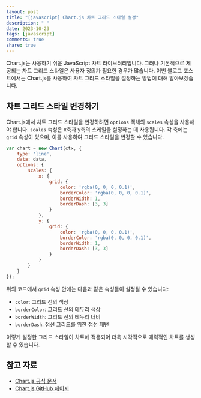 ```yaml
---
layout: post
title: "[javascript] Chart.js 차트 그리드 스타일 설정"
description: " "
date: 2023-10-23
tags: [javascript]
comments: true
share: true
---
```


Chart.js는 사용하기 쉬운 JavaScript 차트 라이브러리입니다. 그러나 기본적으로 제공되는 차트 그리드 스타일은 사용자 정의가 필요한 경우가 많습니다. 이번 블로그 포스트에서는 Chart.js를 사용하여 차트 그리드 스타일을 설정하는 방법에 대해 알아보겠습니다.

## 차트 그리드 스타일 변경하기

Chart.js에서 차트 그리드 스타일을 변경하려면 `options` 객체의 `scales` 속성을 사용해야 합니다. `scales` 속성은 x축과 y축의 스케일을 설정하는 데 사용됩니다. 각 축에는 `grid` 속성이 있으며, 이를 사용하여 그리드 스타일을 변경할 수 있습니다.

```javascript
var chart = new Chart(ctx, {
    type: 'line',
    data: data,
    options: {
        scales: {
            x: {
                grid: {
                    color: 'rgba(0, 0, 0, 0.1)',
                    borderColor: 'rgba(0, 0, 0, 0.1)',
                    borderWidth: 1,
                    borderDash: [3, 3]
                }
            },
            y: {
                grid: {
                    color: 'rgba(0, 0, 0, 0.1)',
                    borderColor: 'rgba(0, 0, 0, 0.1)',
                    borderWidth: 1,
                    borderDash: [3, 3]
                }
            }
        }
    }
});
```

위의 코드에서 `grid` 속성 안에는 다음과 같은 속성들이 설정될 수 있습니다:

- `color`: 그리드 선의 색상
- `borderColor`: 그리드 선의 테두리 색상
- `borderWidth`: 그리드 선의 테두리 너비
- `borderDash`: 점선 그리드를 위한 점선 패턴

이렇게 설정한 그리드 스타일이 차트에 적용되어 더욱 시각적으로 매력적인 차트를 생성할 수 있습니다.

## 참고 자료

- [Chart.js 공식 문서](https://www.chartjs.org/)
- [Chart.js GitHub 페이지](https://github.com/chartjs/Chart.js)